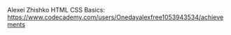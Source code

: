 Alexei Zhishko
HTML CSS Basics: https://www.codecademy.com/users/Onedayalexfree1053943534/achievements
